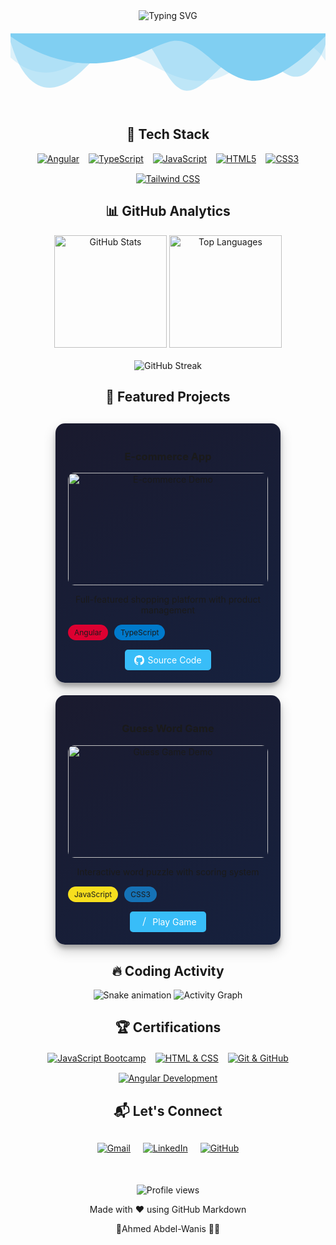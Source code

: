 <!-- Header with animated typing effect -->
<div align="center">
  <img src="https://readme-typing-svg.demolab.com?font=Fira+Code&weight=600&size=30&pause=1000&color=38BDF8&center=true&vCenter=true&width=600&lines=Hi+%F0%9F%91%8B%2C+I'm+Ahmed+Abdelwanis;Angular+Frontend+Developer;UI%2FUX+Enthusiast;Clean+Code+Advocate" alt="Typing SVG" />
  
  <!-- Animated waves background -->
  <svg viewBox="0 0 1200 120" preserveAspectRatio="none" style="width:100%; height:100px; margin: 20px 0;">
    <path d="M0,0V46.29c47.79,22.2,103.59,32.17,158,28,70.36-5.37,136.33-33.31,206.8-37.5C438.64,32.43,512.34,53.67,583,72.05c69.27,18,138.3,24.88,209.4,13.08,36.15-6,69.85-17.84,104.45-29.34C989.49,25,1113-14.29,1200,52.47V0Z" opacity=".25" fill="#0ea5e9"></path>
    <path d="M0,0V15.81C13,36.92,27.64,56.86,47.69,72.05,99.41,111.27,165,111,224.58,91.58c31.15-10.15,60.09-26.07,89.67-39.8,40.92-19,84.73-46,130.83-49.67,36.26-2.85,70.9,9.42,98.6,31.56,31.77,25.39,62.32,62,103.63,73,40.44,10.79,81.35-6.69,119.13-24.28s75.16-39,116.92-43.05c59.73-5.85,113.28,22.88,168.9,38.84,30.2,8.66,59,6.17,87.09-7.5,22.43-10.89,48-26.93,60.65-49.24V0Z" opacity=".5" fill="#0ea5e9"></path>
    <path d="M0,0V5.63C149.93,59,314.09,71.32,475.83,42.57c43-7.64,84.23-20.12,127.61-26.46,59-8.63,112.48,12.24,165.56,35.4C827.93,77.22,886,95.24,951.2,90c86.53-7,172.46-45.71,248.8-84.81V0Z" fill="#0ea5e9"></path>
    <animate attributeName="opacity" values="0.5;1;0.5" dur="4s" repeatCount="indefinite" />
  </svg>
</div>

<!-- Animated Tech Stack with icons -->
<h2 align="center">🚀 Tech Stack</h2>
<div align="center" style="display: flex; justify-content: center; flex-wrap: wrap; gap: 15px;">
  <a href="https://angular.io" target="_blank">
    <img src="https://img.shields.io/badge/Angular-DD0031?style=for-the-badge&logo=angular&logoColor=white" alt="Angular" />
  </a>
  <a href="https://www.typescriptlang.org/" target="_blank">
    <img src="https://img.shields.io/badge/TypeScript-007ACC?style=for-the-badge&logo=typescript&logoColor=white" alt="TypeScript" />
  </a>
  <a href="https://developer.mozilla.org/en-US/docs/Web/JavaScript" target="_blank">
    <img src="https://img.shields.io/badge/JavaScript-F7DF1E?style=for-the-badge&logo=javascript&logoColor=black" alt="JavaScript" />
  </a>
  <a href="https://www.w3.org/html/" target="_blank">
    <img src="https://img.shields.io/badge/HTML5-E34F26?style=for-the-badge&logo=html5&logoColor=white" alt="HTML5" />
  </a>
  <a href="https://www.w3schools.com/css/" target="_blank">
    <img src="https://img.shields.io/badge/CSS3-1572B6?style=for-the-badge&logo=css3&logoColor=white" alt="CSS3" />
  </a>
  <a href="https://tailwindcss.com/" target="_blank">
    <img src="https://img.shields.io/badge/Tailwind_CSS-38B2AC?style=for-the-badge&logo=tailwind-css&logoColor=white" alt="Tailwind CSS" />
  </a>
</div>

<!-- GitHub Stats with dynamic cards -->
<h2 align="center">📊 GitHub Analytics</h2>
<div align="center">
  <img height="180em" src="https://github-readme-stats.vercel.app/api?username=Ahmed-AbdElwanes&show_icons=true&theme=radical&hide_border=true" alt="GitHub Stats" />
  <img height="180em" src="https://github-readme-stats.vercel.app/api/top-langs/?username=Ahmed-AbdElwanes&layout=compact&theme=radical&hide_border=true" alt="Top Languages" />
  <br><br>
  <img src="https://github-readme-streak-stats.herokuapp.com/?user=Ahmed-AbdElwanes&theme=radical&hide_border=true" alt="GitHub Streak" />
</div>

<!-- Project Showcase with animated GIF previews -->
<h2 align="center">🚀 Featured Projects</h2>
<div align="center" style="display: flex; flex-wrap: wrap; justify-content: center; gap: 20px; margin: 30px 0;">

<!-- Project 1 -->
<div style="position:relative; background: linear-gradient(145deg, #1a1a2e, #16213e); padding: 20px; border-radius: 15px; width: 320px; box-shadow: 0 10px 20px rgba(0,0,0,0.19), 0 6px 6px rgba(0,0,0,0.23);">
  <h3>E-commerce App</h3>
  <div style="height:180px; overflow:hidden; border-radius:10px; margin:10px 0;">
    <!-- Add your project GIF path here -->
    <img src="https://github.com/Ahmed-AbdElwanes/E-commerce-app/raw/main/demo.gif" alt="E-commerce Demo" width="100%" />
  </div>
  <p>Full-featured shopping platform with product management</p>
  <div style="display: flex; gap: 10px; margin: 15px 0;">
    <span style="background: #DD0031; padding: 5px 10px; border-radius: 20px; font-size: 12px;">Angular</span>
    <span style="background: #007ACC; padding: 5px 10px; border-radius: 20px; font-size: 12px;">TypeScript</span>
  </div>
  <a href="https://github.com/Ahmed-AbdElwanes/E-commerce-app" style="text-decoration: none;">
    <div style="background: #38BDF8; color: white; padding: 8px 15px; border-radius: 5px; display: inline-flex; align-items: center; gap: 5px;">
      <svg width="16" height="16" fill="currentColor" viewBox="0 0 16 16">
        <path d="M8 0C3.58 0 0 3.58 0 8c0 3.54 2.29 6.53 5.47 7.59.4.07.55-.17.55-.38 0-.19-.01-.82-.01-1.49-2.01.37-2.53-.49-2.69-.94-.09-.23-.48-.94-.82-1.13-.28-.15-.68-.52-.01-.53.63-.01 1.08.58 1.23.82.72 1.21 1.87.87 2.33.66.07-.52.28-.87.51-1.07-1.78-.2-3.64-.89-3.64-3.95 0-.87.31-1.59.82-2.15-.08-.2-.36-1.02.08-2.12 0 0 .67-.21 2.2.82.64-.18 1.32-.27 2-.27.68 0 1.36.09 2 .27 1.53-1.04 2.2-.82 2.2-.82.44 1.1.16 1.92.08 2.12.51.56.82 1.27.82 2.15 0 3.07-1.87 3.75-3.65 3.95.29.25.54.73.54 1.48 0 1.07-.01 1.93-.01 2.2 0 .21.15.46.55.38A8.012 8.012 0 0 0 16 8c0-4.42-3.58-8-8-8z"/>
      </svg>
      Source Code
    </div>
  </a>
</div>

<!-- Project 2 -->
<div style="position:relative; background: linear-gradient(145deg, #1a1a2e, #16213e); padding: 20px; border-radius: 15px; width: 320px; box-shadow: 0 10px 20px rgba(0,0,0,0.19), 0 6px 6px rgba(0,0,0,0.23);">
  <h3>Guess Word Game</h3>
  <div style="height:180px; overflow:hidden; border-radius:10px; margin:10px 0;">
    <!-- Add your project GIF path here -->
    <img src="https://github.com/Ahmed-AbdElwanes/Guess-Game/raw/main/demo.gif" alt="Guess Game Demo" width="100%" />
  </div>
  <p>Interactive word puzzle with scoring system</p>
  <div style="display: flex; gap: 10px; margin: 15px 0;">
    <span style="background: #F7DF1E; padding: 5px 10px; border-radius: 20px; font-size: 12px;">JavaScript</span>
    <span style="background: #1572B6; padding: 5px 10px; border-radius: 20px; font-size: 12px;">CSS3</span>
  </div>
  <a href="https://ahmed-abdelwanes.github.io/Guess-Game/" style="text-decoration: none;">
    <div style="background: #38BDF8; color: white; padding: 8px 15px; border-radius: 5px; display: inline-flex; align-items: center; gap: 5px;">
      <svg width="16" height="16" fill="currentColor" viewBox="0 0 16 16">
        <path d="M10.478 1.647a.5.5 0 1 0-.956-.294l-4 13a.5.5 0 0 0 .956.294l4-13z"/>
      </svg>
      Play Game
    </div>
  </a>
</div>
</div>

<!-- Activity Graph -->
<h2 align="center">🔥 Coding Activity</h2>
<div align="center">
  <!-- Snake animation of contributions -->
  <img src="https://raw.githubusercontent.com/Ahmed-AbdElwanes/Ahmed-AbdElwanes/output/github-contribution-grid-snake.svg" alt="Snake animation" />
  
  <!-- GitHub Activity Graph -->
  <img src="https://github-readme-activity-graph.vercel.app/graph?username=Ahmed-AbdElwanes&theme=github-dark&hide_border=true" alt="Activity Graph" />
</div>

<!-- Certifications -->
<h2 align="center">🏆 Certifications</h2>
<div align="center" style="display: flex; justify-content: center; flex-wrap: wrap; gap: 15px; margin: 20px 0;">
  <a href="https://certificate.elzero.org/">
    <img src="https://img.shields.io/badge/JavaScript_Bootcamp-Elzero_School-FFCA28?logo=javascript&logoColor=black" alt="JavaScript Bootcamp">
  </a>
  <a href="https://certificate.elzero.org/">
    <img src="https://img.shields.io/badge/HTML_&_CSS_Fundamentals-Elzero_School-E34F26?logo=css3&logoColor=white" alt="HTML & CSS">
  </a>
  <a href="https://www.youtube.com/@BigDataChannel">
    <img src="https://img.shields.io/badge/Git_&_GitHub-Big_Data_Channel-F05032?logo=git&logoColor=white" alt="Git & GitHub">
  </a>
  <a href="https://www.youtube.com/@ITIchannel">
    <img src="https://img.shields.io/badge/Angular_Development-ITI-DD0031?logo=angular&logoColor=white" alt="Angular Development">
  </a>
</div>

<!-- Contact Section -->
<h2 align="center">📬 Let's Connect</h2>
<div align="center" style="display: flex; justify-content: center; gap: 20px; margin: 30px 0;">
  <a href="mailto:ahmedabdalawanes842@gmail.com">
    <img src="https://img.shields.io/badge/Gmail-D14836?style=for-the-badge&logo=gmail&logoColor=white" alt="Gmail">
  </a>
  <a href="https://linkedin.com/in/ahmed-weso">
    <img src="https://img.shields.io/badge/LinkedIn-0077B5?style=for-the-badge&logo=linkedin&logoColor=white" alt="LinkedIn">
  </a>
  <a href="https://github.com/Ahmed-AbdElwanes">
    <img src="https://img.shields.io/badge/GitHub-181717?style=for-the-badge&logo=github&logoColor=white" alt="GitHub">
  </a>
</div>

<!-- Footer with view counter -->
<div align="center" style="margin-top: 50px;">
  <img src="https://komarev.com/ghpvc/?username=Ahmed-AbdElwanes&label=Profile+Views&color=blueviolet&style=flat" alt="Profile views" />
  <p>Made with ❤️ using GitHub Markdown</p>
  <p>🤜Ahmed Abdel-Wanis 🤍🥰</p>
</div>
